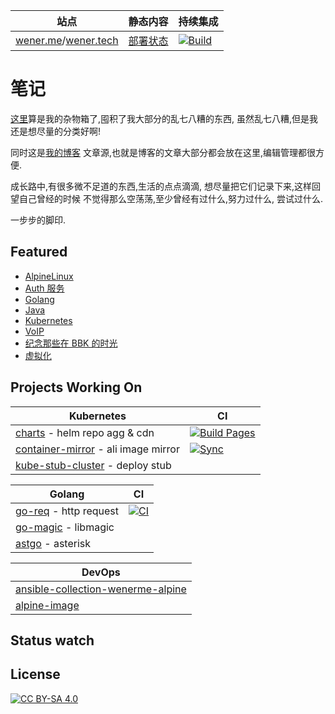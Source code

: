| 站点                                                              | 静态内容                                                 | 持续集成                                                                                                         |
| ----------------------------------------------------------------- | -------------------------------------------------------- | ---------------------------------------------------------------------------------------------------------------- |
| [wener.me](https://wener.me)/[wener.tech](https://www.wener.tech) | [部署状态](https://github.com/wenerme/wener/deployments) | [![Build](https://github.com/wenerme/wener/workflows/Build/badge.svg)](https://github.com/wenerme/wener/actions) |

# 笔记

[这里](https://github.com/wenerme/wener)算是我的杂物箱了,囤积了我大部分的乱七八糟的东西,
虽然乱七八糟,但是我还是想尽量的分类好啊!

同时这是[我的博客](https://wener.me)
文章源,也就是博客的文章大部分都会放在这里,编辑管理都很方便.

成长路中,有很多微不足道的东西,生活的点点滴滴,
想尽量把它们记录下来,这样回望自己曾经的时候
不觉得那么空荡荡,至少曾经有过什么,努力过什么,
尝试过什么.

一步步的脚印.

## Featured

- [AlpineLinux](https://www.wener.tech/notes/os/alpine/alpine)
- [Auth 服务](https://www.wener.tech/notes/service/auth/auth)
- [Golang](https://www.wener.tech/notes/languages/go/go)
- [Java](https://www.wener.tech/notes/java/java)
- [Kubernetes](https://www.wener.tech/notes/devops/kubernetes/kubernetes)
- [VoIP](https://www.wener.tech/notes/voip/voip)
- [纪念那些在 BBK 的时光](https://wener.me/story/bbk-memory)
- [虚拟化](https://www.wener.tech/notes/os/virt/virt)

## Projects Working On

| Kubernetes                            | CI                                                                                                                                                                    |
| ------------------------------------- | --------------------------------------------------------------------------------------------------------------------------------------------------------------------- |
| [charts] - helm repo agg & cdn        | [![Build Pages](https://github.com/wenerme/charts/actions/workflows/pages.yaml/badge.svg)](https://github.com/wenerme/charts/actions/workflows/pages.yaml)            |
| [container-mirror] - ali image mirror | [![Sync](https://github.com/wenerme/container-mirror/actions/workflows/sync.yaml/badge.svg)](https://github.com/wenerme/container-mirror/actions/workflows/sync.yaml) |
| [kube-stub-cluster] - deploy stub     |

| Golang                  | CI                                                                                                                                        |
| ----------------------- | ----------------------------------------------------------------------------------------------------------------------------------------- |
| [go-req] - http request | [![CI](https://github.com/wenerme/go-req/actions/workflows/ci.yml/badge.svg)](https://github.com/wenerme/go-req/actions/workflows/ci.yml) |
| [go-magic] - libmagic   |
| [astgo] - asterisk      |

| DevOps                              |
| ----------------------------------- |
| [ansible-collection-wenerme-alpine] |
| [alpine-image]                      |

[go-req]: https://github.com/wenerme/go-req
[go-magic]: https://github.com/wenerme/go-magic
[astgo]: https://github.com/wenerme/astgo
[charts]: https://github.com/wenerme/charts
[container-mirror]: https://github.com/wenerme/container-mirror
[kube-stub-cluster]: https://github.com/wenerme/kube-stub-cluster
[ansible-collection-wenerme-alpine]: https://github.com/wenerme/ansible-collection-wenerme-alpine
[alpine-image]: https://github.com/wenerme/alpine-image
[wenerme/wener]: https://github.com/wenerme/wener

## Status watch

## License

[![CC BY-SA 4.0][cc-by-sa-img]][cc-by-sa]

[cc-by-sa-img]: https://mirrors.creativecommons.org/presskit/buttons/88x31/svg/by-sa.svg
[cc-by-sa]: http://creativecommons.org/licenses/by-sa/4.0/
